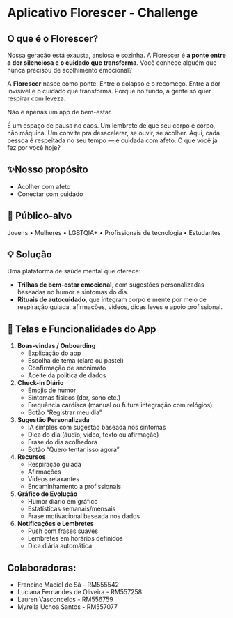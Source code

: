 # Aplicativo Florescer - Challenge

## **O que é o Florescer?**

Nossa geração está exausta, ansiosa e sozinha. A Florescer é **a ponte entre a dor silenciosa e o cuidado que transforma**. Você conhece alguém que nunca precisou de acolhimento emocional?

A **Florescer** nasce como ponte. Entre o colapso e o recomeço. Entre a dor invisível e o cuidado que transforma. Porque no fundo, a gente só quer respirar com leveza.

Não é apenas um app de bem-estar.

É um espaço de pausa no caos. Um lembrete de que seu corpo é corpo, não máquina. Um convite pra desacelerar, se ouvir, se acolher. Aqui, cada pessoa é respeitada no seu tempo — e cuidada com afeto. O que você já fez por você hoje?

## **✨Nosso propósito**

- Acolher com afeto
- Conectar com cuidado

## 🫶 **Público-alvo**

Jovens • Mulheres • LGBTQIA+ • Profissionais de tecnologia • Estudantes

## **💡 Solução**

Uma plataforma de saúde mental que oferece:

- **Trilhas de bem-estar emocional**, com sugestões personalizadas baseadas no humor e sintomas do dia.
- **Rituais de autocuidado**, que integram corpo e mente por meio de respiração guiada, afirmações, vídeos, dicas leves e apoio profissional.

## 🌸 **Telas e Funcionalidades do App**

1. **Boas-vindas / Onboarding**
    - Explicação do app
    - Escolha de tema (claro ou pastel)
    - Confirmação de anonimato
    - Aceite da política de dados
2. **Check-in Diário**
    - Emojis de humor
    - Sintomas físicos (dor, sono etc.)
    - Frequência cardíaca (manual ou futura integração com relógios)
    - Botão “Registrar meu dia”
3. **Sugestão Personalizada**
    - IA simples com sugestão baseada nos sintomas
    - Dica do dia (áudio, vídeo, texto ou afirmação)
    - Frase do dia acolhedora
    - Botão “Quero tentar isso agora”
4. **Recursos**
    - Respiração guiada
    - Afirmações
    - Vídeos relaxantes
    - Encaminhamento a profissionais
5. **Gráfico de Evolução**
    - Humor diário em gráfico
    - Estatísticas semanais/mensais
    - Frase motivacional baseada nos dados
6. **Notificações e Lembretes**
    - Push com frases suaves
    - Lembretes em horários definidos
    - Dica diária automática

## **Colaboradoras:**

- Francine Maciel de Sá - RM555542
- Luciana Fernandes de Oliveira - RM557258
- Lauren Vasconcelos - RM556759
- Myrella Uchoa Santos - RM557077
